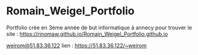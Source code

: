 # Romain_Weigel_Portfolio
Portfolio crée en 3ème année de but informatique à annecy
pour trouver le site : https://rinomaw.github.io/Romain_Weigel_Portfolio.github.io

weirom@51.83.36.122
lien : https://51.83.36.122/~weirom
